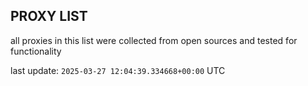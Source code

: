 ## PROXY LIST

all proxies in this list were collected from open sources and tested for functionality

last update: `2025-03-27 12:04:39.334668+00:00` UTC